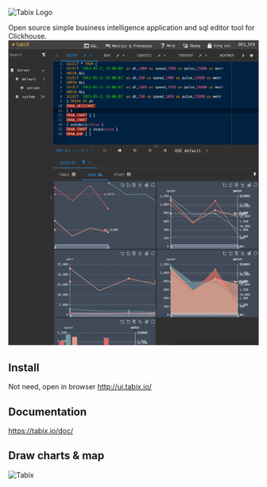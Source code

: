 ![Tabix Logo](http://ui.tabix.io/assets/images/logotabix.png)


Open source simple business intelligence application and sql editor tool for Clickhouse.
![Tabix](media/fullsceen.png)


## Install

Not need, open in browser http://ui.tabix.io/



## Documentation

https://tabix.io/doc/


## Draw charts & map

![Tabix](https://tabix.io/anime/draws.gif)


